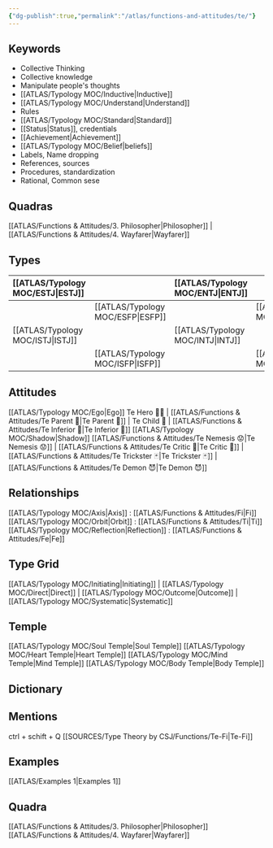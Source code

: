 ```yaml
---
{"dg-publish":true,"permalink":"/atlas/functions-and-attitudes/te/"}
---
```



## Keywords
- Collective Thinking
- Collective knowledge
- Manipulate people's thoughts 
- [[ATLAS/Typology MOC/Inductive\|Inductive]]
- [[ATLAS/Typology MOC/Understand\|Understand]]
- Rules
- [[ATLAS/Typology MOC/Standard\|Standard]]
- [[Status\|Status]], credentials
- [[Achievement\|Achievement]]
- [[ATLAS/Typology MOC/Belief\|beliefs]]
- Labels, Name dropping
- References, sources 
- Procedures, standardization
- Rational, Common sese


## Quadras
[[ATLAS/Functions & Attitudes/3. Philosopher\|Philosopher]] | [[ATLAS/Functions & Attitudes/4. Wayfarer\|Wayfarer]] 

## Types 

| [[ATLAS/Typology MOC/ESTJ\|ESTJ]]&nbsp; |  |  [[ATLAS/Typology MOC/ENTJ\|ENTJ]]      |  |
|:---------------|:-----------|:---------------|:---------------|
|  | [[ATLAS/Typology MOC/ESFP\|ESFP]]   |  | [[ATLAS/Typology MOC/ENFP\|ENFP]]       |
| [[ATLAS/Typology MOC/ISTJ\|ISTJ]]       | |  [[ATLAS/Typology MOC/INTJ\|INTJ]]      |   |
|  |  [[ATLAS/Typology MOC/ISFP\|ISFP]]  |    | [[ATLAS/Typology MOC/INFP\|INFP]]       |  

## Attitudes
[[ATLAS/Typology MOC/Ego\|Ego]]
Te Hero 🦸‍♂️ | [[ATLAS/Functions & Attitudes/Te Parent 🤰\|Te Parent 🤰]] | Te Child 🧒 | [[ATLAS/Functions & Attitudes/Te Inferior 👶\|Te Inferior 👶]]
[[ATLAS/Typology MOC/Shadow\|Shadow]] 
[[ATLAS/Functions & Attitudes/Te Nemesis 😟\|Te Nemesis 😟]] | [[ATLAS/Functions & Attitudes/Te Critic 👵\|Te Critic 👵]] | [[ATLAS/Functions & Attitudes/Te Trickster 🃏\|Te Trickster 🃏]] | [[ATLAS/Functions & Attitudes/Te Demon 😈\|Te Demon 😈]]

## Relationships 
[[ATLAS/Typology MOC/Axis\|Axis]] : [[ATLAS/Functions & Attitudes/Fi\|Fi]]
[[ATLAS/Typology MOC/Orbit\|Orbit]] : [[ATLAS/Functions & Attitudes/Ti\|Ti]]
[[ATLAS/Typology MOC/Reflection\|Reflection]]  : [[ATLAS/Functions & Attitudes/Fe\|Fe]]

## Type Grid 
[[ATLAS/Typology MOC/Initiating\|Initiating]] | [[ATLAS/Typology MOC/Direct\|Direct]] | [[ATLAS/Typology MOC/Outcome\|Outcome]] | [[ATLAS/Typology MOC/Systematic\|Systematic]]

## Temple 
[[ATLAS/Typology MOC/Soul Temple\|Soul Temple]]
[[ATLAS/Typology MOC/Heart Temple\|Heart Temple]]
[[ATLAS/Typology MOC/Mind Temple\|Mind Temple]]
[[ATLAS/Typology MOC/Body Temple\|Body Temple]]

## Dictionary


## Mentions 
ctrl + schift + Q
[[SOURCES/Type Theory by CSJ/Functions/Te-Fi\|Te-Fi]]

## Examples 
[[ATLAS/Examples 1\|Examples 1]] 

## Quadra
[[ATLAS/Functions & Attitudes/3. Philosopher\|Philosopher]]
[[ATLAS/Functions & Attitudes/4. Wayfarer\|Wayfarer]]
